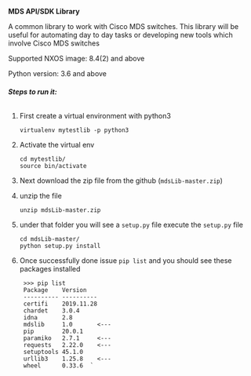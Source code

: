 **MDS API/SDK Library**

A common library to work with Cisco MDS switches.
This library will be useful for automating day to day tasks or developing new tools which involve Cisco MDS switches

Supported NXOS image: 8.4(2) and above

Python version: 3.6 and above

###### **Steps to run it:**
1) First create a virtual environment with python3

       virtualenv mytestlib -p python3

2) Activate the virtual env

       cd mytestlib/
       source bin/activate
       
3) Next download the zip file from the github (`mdsLib-master.zip`)
4) unzip the file

       unzip mdsLib-master.zip
           
5) under that folder you will see a `setup.py` file execute the `setup.py` file
       
       cd mdsLib-master/
       python setup.py install
       
6) Once successfully done issue `pip list` and you should see these packages installed
     
        
        >>> pip list
        Package    Version   
        ---------- ----------
        certifi    2019.11.28
        chardet    3.0.4     
        idna       2.8       
        mdslib     1.0       <---
        pip        20.0.1
        paramiko   2.7.1     <---
        requests   2.22.0    <---
        setuptools 45.1.0    
        urllib3    1.25.8    <---
        wheel      0.33.6  `